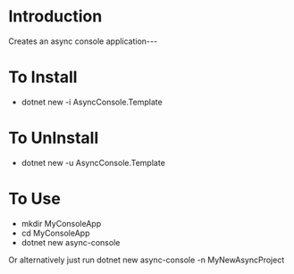 # Introduction 
Creates an async console application---

# To Install
- dotnet new -i AsyncConsole.Template

# To UnInstall
- dotnet new -u AsyncConsole.Template

# To Use
- mkdir MyConsoleApp
- cd MyConsoleApp
- dotnet new async-console

Or alternatively just run dotnet new async-console -n MyNewAsyncProject
